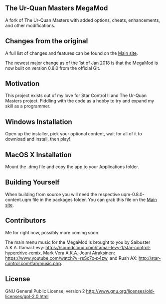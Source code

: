 ## The Ur-Quan Masters MegaMod
A fork of The Ur-Quan Masters with added options, cheats, enhancements, and other modifications.

## Changes from the original

A full list of changes and features can be found on the [Main site](http://megamod.serosis.net/Features).

The newest major change as of the 1st of Jan 2018 is that the MegaMod is now built on version 0.8.0 from the official Git.

## Motivation

This project exists out of my love for Star Control II and The Ur-Quan Masters project. Fiddling with the code as a hobby to try and expand my skill as a programmer.

## Windows Installation

Open up the installer, pick your optional content, wait for all of it to download and install, then play!

## MacOS X Installation

Mount the .dmg file and copy the app to your Applications folder.

## Building Yourself

When building from source you will need the respective uqm-0.8.0-content.uqm file in the packages folder. You can grab this file on the [Main site](http://files.serosis.net/MegaMod/uqm-0.8.0-content.uqm).

## Contributors

Me for right now, possibly more coming soon.

The main menu music for the MegaMod is brought to you by Saibuster A.K.A. Itamar.Levy: https://soundcloud.com/itamar-levy-1/star-control-hyperdrive-remix, Mark Vera A.K.A. Jouni Airaksinen: https://www.youtube.com/watch?v=rsSc7x-p4zw, and Rush AX: http://star-control.com/fan/music.php.

## License

GNU General Public License, version 2 http://www.gnu.org/licenses/old-licenses/gpl-2.0.html

